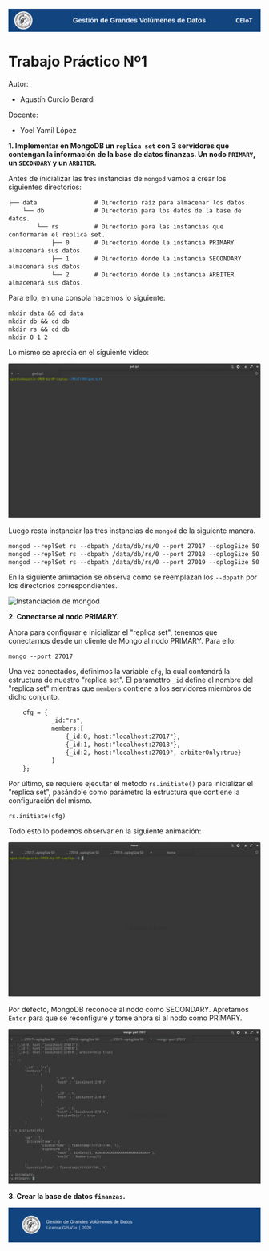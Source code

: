 ![header](doc/header.png)

# Trabajo Práctico Nº1

Autor:

* Agustín Curcio Berardi

Docente:

* Yoel Yamil López

**1. Implementar en MongoDB un `replica set` con 3 servidores que contengan la información de la base de datos finanzas. Un nodo `PRIMARY`, un `SECONDARY` y un `ARBITER`.**

Antes de inicializar las tres instancias de `mongod` vamos a crear los siguientes directorios:

    ├── data                # Directorio raíz para almacenar los datos.
        └── db              # Directorio para los datos de la base de datos.
            └── rs          # Directorio para las instancias que conformarán el replica set.
                ├── 0       # Directorio donde la instancia PRIMARY almacenará sus datos.
                ├── 1       # Directorio donde la instancia SECONDARY almacenará sus datos.
                └── 2       # Directorio donde la instancia ARBITER almacenará sus datos.

Para ello, en una consola hacemos lo siguiente:

    mkdir data && cd data
    mkdir db && cd db
    mkdir rs && cd db
    mkdir 0 1 2

Lo mismo se aprecia en el siguiente video:

![Creación de directorios](doc/create-directory.gif)

Luego resta instanciar las tres instancias de `mongod` de la siguiente manera.

    mongod --replSet rs --dbpath /data/db/rs/0 --port 27017 --oplogSize 50
    mongod --replSet rs --dbpath /data/db/rs/0 --port 27018 --oplogSize 50
    mongod --replSet rs --dbpath /data/db/rs/0 --port 27019 --oplogSize 50

En la siguiente animación se observa como se reemplazan los `--dbpath` por los directorios correspondientes.

![Instanciación de mongod](doc/mongod-instances.gif)

**2. Conectarse al nodo PRIMARY.**

Ahora para configurar e inicializar el "replica set", tenemos que conectarnos desde un cliente de Mongo al nodo PRIMARY. Para ello:

    mongo --port 27017

Una vez conectados, definimos la variable `cfg`, la cual contendrá la estructura de nuestro "replica set". El parámettro `_id` define el nombre del "replica set" mientras que `members` contiene a los servidores miembros de dicho conjunto.

    	cfg = {
		        _id:"rs",
                members:[
                    {_id:0, host:"localhost:27017"},
                    {_id:1, host:"localhost:27018"},
                    {_id:2, host:"localhost:27019", arbiterOnly:true}
                ]
	    };

Por último, se requiere ejecutar el método `rs.initiate()` para inicializar el "replica set", pasándole como parámetro la estructura que contiene la configuración del mismo.

    rs.initiate(cfg)

Todo esto lo podemos observar en la siguiente animación:

![Inicialización de replica set](doc/inicializacion-replica-set.gif)

Por defecto, MongoDB reconoce al nodo como SECONDARY. Apretamos `Enter` para que se reconfigure y tome ahora si al nodo como PRIMARY.

![Nodo primario](doc/primary.gif)

**3. Crear la base de datos `finanzas`.**

![footer](doc/footer.png)